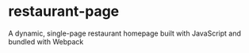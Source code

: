 # restaurant-page
A dynamic, single-page restaurant homepage built with JavaScript and bundled with Webpack
